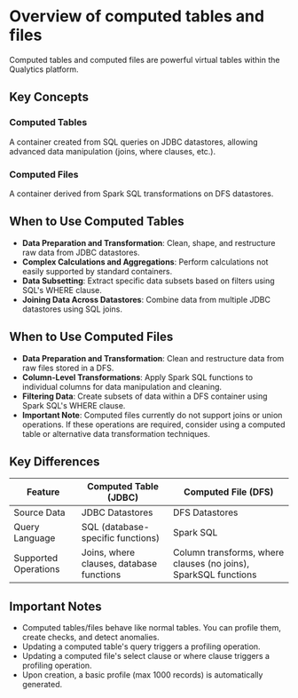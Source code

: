 # Overview of computed tables and files

Computed tables and computed files are powerful virtual tables within the Qualytics platform.

## Key Concepts

### Computed Tables

A container created from SQL queries on JDBC datastores, allowing advanced data manipulation (joins, where clauses, etc.).

### Computed Files

A container derived from Spark SQL transformations on DFS datastores.

## When to Use Computed Tables

* **Data Preparation and Transformation**: Clean, shape, and restructure raw data from JDBC datastores.
* **Complex Calculations and Aggregations**: Perform calculations not easily supported by standard containers.
* **Data Subsetting**: Extract specific data subsets based on filters using SQL's WHERE clause.
* **Joining Data Across Datastores**: Combine data from multiple JDBC datastores using SQL joins.

## When to Use Computed Files

* **Data Preparation and Transformation**: Clean and restructure data from raw files stored in a DFS.
* **Column-Level Transformations**: Apply Spark SQL functions to individual columns for data manipulation and cleaning.
* **Filtering Data**: Create subsets of data within a DFS container using Spark SQL's WHERE clause.
* **Important Note**: Computed files currently do not support joins or union operations. If these operations are required, consider using a computed table or alternative data transformation techniques.
 

## Key Differences

| Feature                | Computed Table (JDBC) | Computed File (DFS) |
|------------------------|-----------------------|---------------------| 
| Source Data            | JDBC Datastores       | DFS Datastores      |
| Query Language         | SQL (database-specific functions)  | Spark SQL           |
| Supported Operations   | Joins, where clauses, database functions | Column transforms, where clauses (no joins), SparkSQL functions|


## Important Notes

* Computed tables/files behave like normal tables. You can profile them, create checks, and detect anomalies.
* Updating a computed table's query triggers a profiling operation.
* Updating a computed file's select clause or where clause triggers a profiling operation.
* Upon creation, a basic profile (max 1000 records) is automatically generated.
